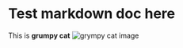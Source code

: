 # Test markdown doc here
This is **grumpy cat**
![grympy cat image](https://www.5.ua/media/pictures/original/166028.jpg)